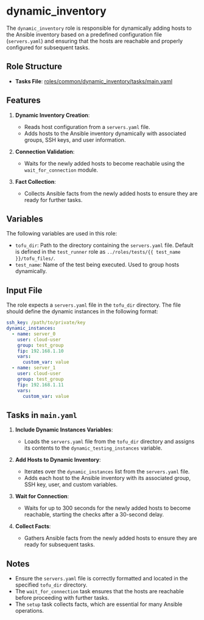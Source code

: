# dynamic_inventory

The `dynamic_inventory` role is responsible for dynamically adding hosts to the Ansible inventory based on a predefined configuration file (`servers.yaml`) and ensuring that the hosts are reachable and properly configured for subsequent tasks.

## Role Structure

- **Tasks File**: [roles/common/dynamic_inventory/tasks/main.yaml](roles/common/dynamic_inventory/tasks/main.yaml)

## Features

1. **Dynamic Inventory Creation**:
   - Reads host configuration from a `servers.yaml` file.
   - Adds hosts to the Ansible inventory dynamically with associated groups, SSH keys, and user information.

2. **Connection Validation**:
   - Waits for the newly added hosts to become reachable using the `wait_for_connection` module.

3. **Fact Collection**:
   - Collects Ansible facts from the newly added hosts to ensure they are ready for further tasks.

## Variables

The following variables are used in this role:

- `tofu_dir`: Path to the directory containing the `servers.yaml` file. Default is defined in the `test_runner` role as `../roles/tests/{{ test_name }}/tofu_files/`.
- `test_name`: Name of the test being executed. Used to group hosts dynamically.

## Input File

The role expects a `servers.yaml` file in the `tofu_dir` directory. The file should define the dynamic instances in the following format:

```yaml
ssh_key: /path/to/private/key
dynamic_instances:
  - name: server_0
    user: cloud-user
    group: test_group
    fip: 192.168.1.10
    vars:
      custom_var: value
  - name: server_1
    user: cloud-user
    group: test_group
    fip: 192.168.1.11
    vars:
      custom_var: value
```

## Tasks in `main.yaml`

1. **Include Dynamic Instances Variables**:
   - Loads the `servers.yaml` file from the `tofu_dir` directory and assigns its contents to the `dynamic_testing_instances` variable.

2. **Add Hosts to Dynamic Inventory**:
   - Iterates over the `dynamic_instances` list from the `servers.yaml` file.
   - Adds each host to the Ansible inventory with its associated group, SSH key, user, and custom variables.

3. **Wait for Connection**:
   - Waits for up to 300 seconds for the newly added hosts to become reachable, starting the checks after a 30-second delay.

4. **Collect Facts**:
   - Gathers Ansible facts from the newly added hosts to ensure they are ready for subsequent tasks.

## Notes

- Ensure the `servers.yaml` file is correctly formatted and located in the specified `tofu_dir` directory.
- The `wait_for_connection` task ensures that the hosts are reachable before proceeding with further tasks.
- The `setup` task collects facts, which are essential for many Ansible operations.
